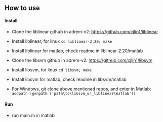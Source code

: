 
## How to use

#### Install
- Clone the liblinear github in adrem-v2: https://github.com/cjlin1/liblinear
- Install liblinear, for linux `cd liblinear-2.20; make`
- Install liblinear for matlab, check readme in liblinear-2.20/matlab

- Clone the libsvm github in adrem-v2: https://github.com/cjlin1/libsvm
- Install libsvm, for linux `cd libsvm; make`
- Install libsvm for matlab, check readme in libsvm/matlab

- For Windows, git clone above mentioned repos, and enter in Matlab: `addpath (genpath ('path\to\libsvm_or_liblinear\matlab'))` 

#### Run
- run main.m in matlab

